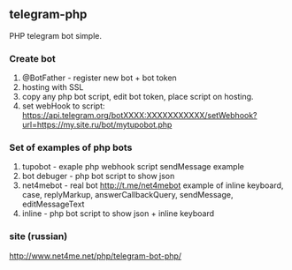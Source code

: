 ## telegram-php

PHP telegram bot simple.

### Create bot 

1. @BotFather - register new bot + bot token
2. hosting with SSL
3. copy any php bot script, edit bot token, place script on hosting.
4. set webHook to script: https://api.telegram.org/botXXXX:XXXXXXXXXXX/setWebhook?url=https://my.site.ru/bot/mytupobot.php

### Set of examples of php bots

1. tupobot - exaple php webhook script sendMessage example
2. bot debuger - php bot script to show json 
3. net4mebot - real bot http://t.me/net4mebot example of inline keyboard, case, replyMarkup, answerCallbackQuery, sendMessage, editMessageText
4. inline - php bot script to show json + inline keyboard


### site (russian)

http://www.net4me.net/php/telegram-bot-php/

